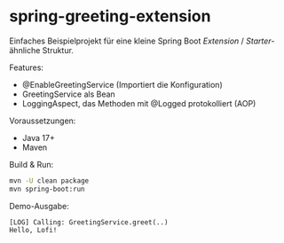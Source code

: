 # spring-greeting-extension

Einfaches Beispielprojekt für eine kleine Spring Boot *Extension* / *Starter*-ähnliche Struktur.

Features:
- @EnableGreetingService (Importiert die Konfiguration)
- GreetingService als Bean
- LoggingAspect, das Methoden mit @Logged protokolliert (AOP)

Voraussetzungen:
- Java 17+
- Maven

Build & Run:
```bash
mvn -U clean package
mvn spring-boot:run
```

Demo-Ausgabe:
```
[LOG] Calling: GreetingService.greet(..)
Hello, Lofi!
```
